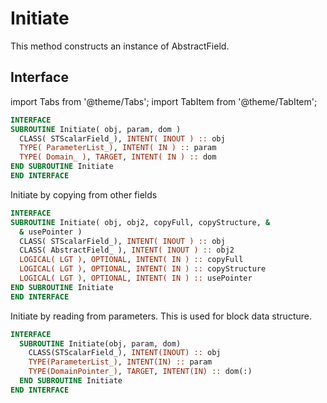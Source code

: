 # Initiate

This method constructs an instance of AbstractField.

## Interface

import Tabs from '@theme/Tabs';
import TabItem from '@theme/TabItem';

<Tabs>

<TabItem value="1" label="Interface 1" default>

```fortran
INTERFACE
SUBROUTINE Initiate( obj, param, dom )
  CLASS( STScalarField_), INTENT( INOUT ) :: obj
  TYPE( ParameterList_), INTENT( IN ) :: param
  TYPE( Domain_ ), TARGET, INTENT( IN ) :: dom
END SUBROUTINE Initiate
END INTERFACE
```

</TabItem>

<TabItem value="2" label="Interface 2">

Initiate by copying from other fields

```fortran
INTERFACE
SUBROUTINE Initiate( obj, obj2, copyFull, copyStructure, &
  & usePointer )
  CLASS( STScalarField_), INTENT( INOUT ) :: obj
  CLASS( AbstractField_ ), INTENT( INOUT ) :: obj2
  LOGICAL( LGT ), OPTIONAL, INTENT( IN ) :: copyFull
  LOGICAL( LGT ), OPTIONAL, INTENT( IN ) :: copyStructure
  LOGICAL( LGT ), OPTIONAL, INTENT( IN ) :: usePointer
END SUBROUTINE Initiate
END INTERFACE
```

</TabItem>

<TabItem value="3" label="Interface 3">

Initiate by reading from parameters. This is used for block data structure.

```fortran
INTERFACE
  SUBROUTINE Initiate(obj, param, dom)
    CLASS(STScalarField_), INTENT(INOUT) :: obj
    TYPE(ParameterList_), INTENT(IN) :: param
    TYPE(DomainPointer_), TARGET, INTENT(IN) :: dom(:)
  END SUBROUTINE Initiate
END INTERFACE
```

</TabItem>

</Tabs>
